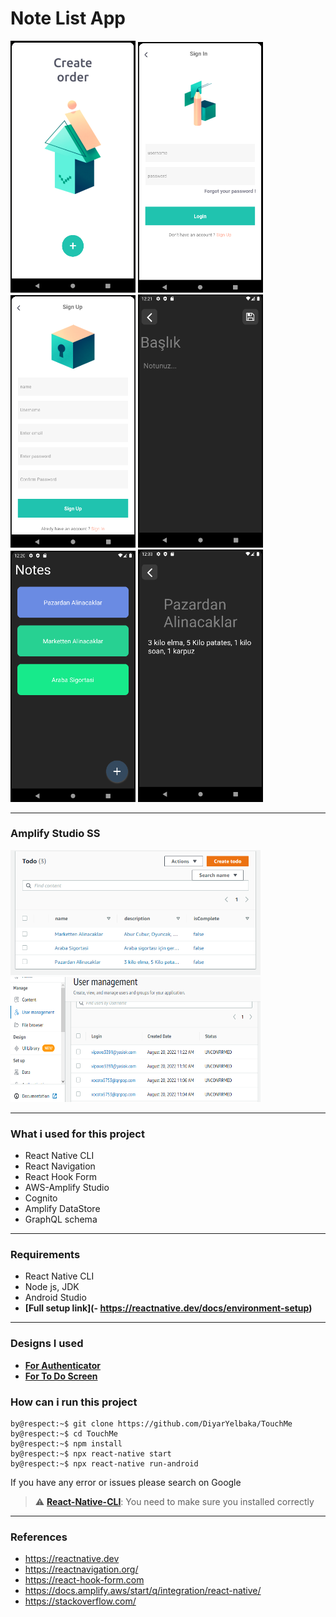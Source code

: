 # Note List App


<p >
  
  <img src="https://github.com/DiyarYelbaka/TouchMe/blob/main/assets/readmePhoto/3.png" width="200"  >
    <img src="https://github.com/DiyarYelbaka/TouchMe/blob/main/assets/readmePhoto/4.png" width="200"  >
      <img src="https://github.com/DiyarYelbaka/TouchMe/blob/main/assets/readmePhoto/5.png" width="200"  >
        <img src="https://github.com/DiyarYelbaka/TouchMe/blob/main/assets/readmePhoto/2.png" width="200"  >
         <img src="https://github.com/DiyarYelbaka/TouchMe/blob/main/assets/readmePhoto/1.png" width="200"  >
           <img src="https://github.com/DiyarYelbaka/TouchMe/blob/main/assets/readmePhoto/6.png" width="200"  >
</p>

<hr />

  ### Amplify Studio SS
<p>
   <img src="https://github.com/DiyarYelbaka/TouchMe/blob/main/assets/readmePhoto/data.png" width="400" height="200"  >
  <img src="https://github.com/DiyarYelbaka/TouchMe/blob/main/assets/readmePhoto/user2.png" width="400"  height="200"  >
     
</p>

<hr />

### What i used for this project
- React Native CLI
- React Navigation
- React Hook Form
- AWS-Amplify Studio 
- Cognito
- Amplify DataStore 
- GraphQL schema

<hr />

### Requirements
- React Native CLI
- Node js, JDK
- Android Studio
- **[Full setup link](- https://reactnative.dev/docs/environment-setup)**

<hr />

### Designs I used
- **[For Authenticator](https://www.behance.net/gallery/108454511/Free-download-mobile-UI-Kit)**
- **[For To Do Screen](https://www.figma.com/community/file/1014161465589596715)**


### How can i run this project

```console
by@respect:~$ git clone https://github.com/DiyarYelbaka/TouchMe
by@respect:~$ cd TouchMe
by@respect:~$ npm install
by@respect:~$ npx react-native start
by@respect:~$ npx react-native run-android
```

If you have any error or issues please search on Google

> :warning: **[React-Native-CLI](https://reactnative.dev/docs/environment-setup)**: You need to make sure you installed correctly

<hr />

### References
- https://reactnative.dev
- https://reactnavigation.org/
- https://react-hook-form.com
- https://docs.amplify.aws/start/q/integration/react-native/
- https://stackoverflow.com/
